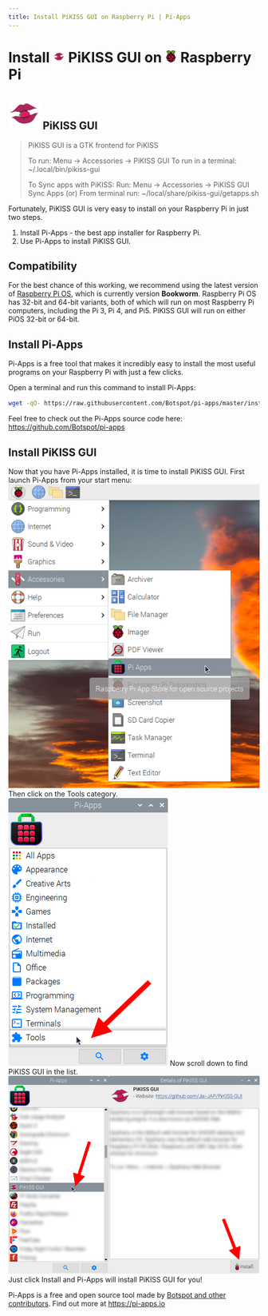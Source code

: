 ```yaml
---
title: Install PiKISS GUI on Raspberry Pi | Pi-Apps
---
```

<div class="simple-install-content content">

# Install <img src="/img/app-icons/PiKISS GUI/icon-64.png" height=24> PiKISS GUI on <img src=/img/other-icons/raspberrypi-icon.svg height=24> Raspberry Pi

## <img src="/img/app-icons/PiKISS GUI/icon-64.png"> PiKISS GUI
> PiKISS GUI is a GTK frontend for PiKISS
> 
> To run: Menu -> Accessories -> PiKISS GUI
> To run in a terminal: ~/.local/bin/pikiss-gui
> 
> To Sync apps with PiKISS:
> Run: Menu -> Accessories -> PiKISS GUI Sync Apps
> (or)
> From terminal run: ~/local/share/pikiss-gui/getapps.sh

Fortunately, PiKISS GUI is very easy to install on your Raspberry Pi in just two steps.
1. Install Pi-Apps - the best app installer for Raspberry Pi.
2. Use Pi-Apps to install PiKISS GUI.
</div>
<div class="simple-install-content content">

## Compatibility
For the best chance of this working, we recommend using the latest version of [Raspberry Pi OS](https://www.raspberrypi.com/software/), which is currently version **Bookworm**.
Raspberry Pi OS has 32-bit and 64-bit variants, both of which will run on most Raspberry Pi computers, including the Pi 3, Pi 4, and Pi5.
PiKISS GUI will run on either PiOS 32-bit or 64-bit.
</div>
<div class="simple-install-content content">

## Install Pi-Apps

Pi-Apps is a free tool that makes it incredibly easy to install the most useful programs on your Raspberry Pi with just a few clicks.

Open a terminal and run this command to install Pi-Apps:
```bash
wget -qO- https://raw.githubusercontent.com/Botspot/pi-apps/master/install | bash
```
Feel free to check out the Pi-Apps source code here: https://github.com/Botspot/pi-apps
</div>
<div class="simple-install-content content">

## Install PiKISS GUI

Now that you have Pi-Apps installed, it is time to install PiKISS GUI.
First launch Pi-Apps from your start menu:
<img src="/img/start-menu.png">
Then click on the Tools category.
<img src="/img/category-selections/Tools.png">
Now scroll down to find PiKISS GUI in the list.
<img src="/img/app-icons/PiKISS GUI/app-selection.png">
Just click Install and Pi-Apps will install PiKISS GUI for you!
</div>
<div class="simple-install-content content">

Pi-Apps is a free and open source tool made by [Botspot and other contributors](/about/#contributors). Find out more at https://pi-apps.io
</div>
